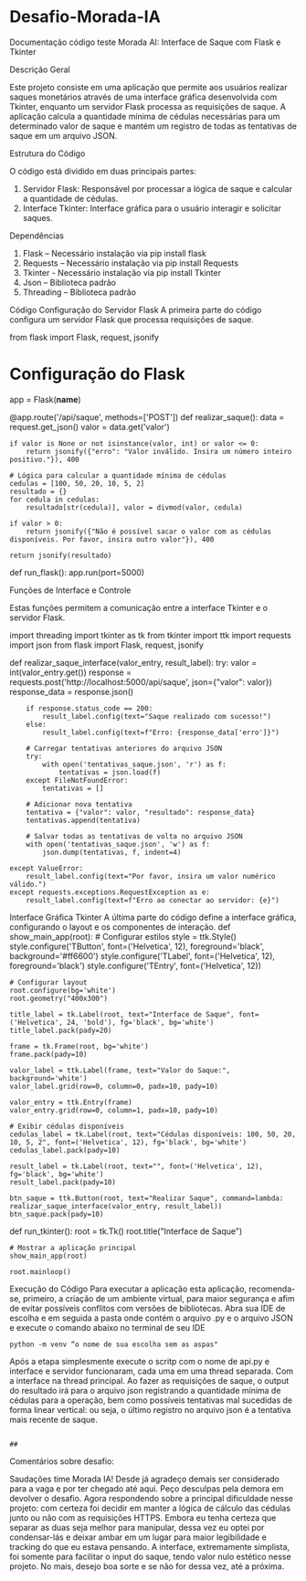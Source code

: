 # Desafio-Morada-IA

Documentação código teste Morada AI:
Interface de Saque com Flask e Tkinter

Descrição Geral
                                              
Este projeto consiste em uma aplicação que permite aos usuários realizar saques monetários através de uma interface gráfica desenvolvida com Tkinter, enquanto um servidor Flask processa as requisições de saque. A aplicação calcula a quantidade mínima de cédulas necessárias para um determinado valor de saque e mantém um registro de todas as tentativas de saque em um arquivo JSON.

Estrutura do Código
                                               
O código está dividido em duas principais partes:
1.	Servidor Flask: Responsável por processar a lógica de saque e calcular a quantidade de cédulas.
2.	Interface Tkinter: Interface gráfica para o usuário interagir e solicitar saques.





 Dependências

   
1. Flask – Necessário instalação via pip install flask
2.	Requests – Necessário instalação via pip install Requests
3.	Tkinter - Necessário instalação via pip install Tkinter
4.	Json – Biblioteca padrão 
5.	Threading – Biblioteca padrão





Código
Configuração do Servidor Flask
A primeira parte do código configura um servidor Flask que processa requisições de saque.

   from flask import Flask, request, jsonify

   # Configuração do Flask
app = Flask(__name__)

@app.route('/api/saque', methods=['POST'])
def realizar_saque():
    data = request.get_json()
    valor = data.get('valor')
    
    if valor is None or not isinstance(valor, int) or valor <= 0:
        return jsonify({"erro": "Valor inválido. Insira um número inteiro positivo."}), 400

    # Lógica para calcular a quantidade mínima de cédulas
    cedulas = [100, 50, 20, 10, 5, 2]
    resultado = {}
    for cedula in cedulas:
        resultado[str(cedula)], valor = divmod(valor, cedula)
    
    if valor > 0:
        return jsonify({"Não é possível sacar o valor com as cédulas disponíveis. Por favor, insira outro valor"}), 400

    return jsonify(resultado)

def run_flask():
    app.run(port=5000)

                                                            

Funções de Interface e Controle
                                            
Estas funções permitem a comunicação entre a interface Tkinter e o servidor Flask.

import threading
import tkinter as tk
from tkinter import ttk
import requests
import json
from flask import Flask, request, jsonify

def realizar_saque_interface(valor_entry, result_label):
    try:
        valor = int(valor_entry.get())
        response = requests.post('http://localhost:5000/api/saque', json={"valor": valor})
        response_data = response.json()
        
        if response.status_code == 200:
            result_label.config(text="Saque realizado com sucesso!")
        else:
            result_label.config(text=f"Erro: {response_data['erro']}")

        # Carregar tentativas anteriores do arquivo JSON
        try:
            with open('tentativas_saque.json', 'r') as f:
                tentativas = json.load(f)
        except FileNotFoundError:
            tentativas = []

        # Adicionar nova tentativa
        tentativa = {"valor": valor, "resultado": response_data}
        tentativas.append(tentativa)

        # Salvar todas as tentativas de volta no arquivo JSON
        with open('tentativas_saque.json', 'w') as f:
            json.dump(tentativas, f, indent=4)

    except ValueError:
        result_label.config(text="Por favor, insira um valor numérico válido.")
    except requests.exceptions.RequestException as e:
        result_label.config(text=f"Erro ao conectar ao servidor: {e}")


        


Interface Gráfica Tkinter
A última parte do código define a interface gráfica, configurando o layout e os componentes de interação.
 def show_main_app(root):
    # Configurar estilos
    style = ttk.Style()
    style.configure('TButton', font=('Helvetica', 12), foreground='black', background='#ff6600')
    style.configure('TLabel', font=('Helvetica', 12), foreground='black')
    style.configure('TEntry', font=('Helvetica', 12))

    # Configurar layout
    root.configure(bg='white')
    root.geometry("400x300")
    
    title_label = tk.Label(root, text="Interface de Saque", font=('Helvetica', 24, 'bold'), fg='black', bg='white')
    title_label.pack(pady=20)

    frame = tk.Frame(root, bg='white')
    frame.pack(pady=10)

    valor_label = ttk.Label(frame, text="Valor do Saque:", background='white')
    valor_label.grid(row=0, column=0, padx=10, pady=10)

    valor_entry = ttk.Entry(frame)
    valor_entry.grid(row=0, column=1, padx=10, pady=10)

    # Exibir cédulas disponíveis
    cedulas_label = tk.Label(root, text="Cédulas disponíveis: 100, 50, 20, 10, 5, 2", font=('Helvetica', 12), fg='black', bg='white')
    cedulas_label.pack(pady=10)

    result_label = tk.Label(root, text="", font=('Helvetica', 12), fg='black', bg='white')
    result_label.pack(pady=10)

    btn_saque = ttk.Button(root, text="Realizar Saque", command=lambda: realizar_saque_interface(valor_entry, result_label))
    btn_saque.pack(pady=10)

def run_tkinter():
    root = tk.Tk()
    root.title("Interface de Saque")

    # Mostrar a aplicação principal
    show_main_app(root)

    root.mainloop()



Execução do Código
Para executar a aplicação esta aplicação, recomenda-se, primeiro, a criação de um ambiente virtual, para maior segurança e afim de evitar possíveis conflitos com versões de bibliotecas. Abra sua IDE de escolha e em seguida a pasta onde contém o arquivo .py e o arquivo JSON e execute o comando abaixo no terminal de seu IDE
                                                                   
    python -m venv “o nome de sua escolha sem as aspas"

Após a etapa simplesmente execute o scritp com o nome de api.py e interface e servidor funcionaram, cada uma em uma thread separada. Com a interface na thread principal. Ao fazer as requisições de saque, o output do resultado irá para o arquivo json registrando a quantidade mínima de cédulas para a operação, bem como possíveis tentativas mal sucedidas de forma linear vertical: ou seja, o último registro no arquivo json é a tentativa mais recente de saque.

                                                                                        ##


Comentários sobre desafio:

Saudações time Morada IA! Desde já agradeço demais ser considerado para a vaga e por ter chegado até aqui. Peço desculpas pela demora em devolver o desafio. Agora respondendo sobre a principal dificuldade nesse projeto: com certeza foi decidir em manter a lógica de cálculo das cédulas junto ou não com as requisições HTTPS. Embora eu tenha certeza que separar as duas seja melhor para manipular, dessa vez eu optei por condensar-lás e deixar ambar em um lugar para maior legibilidade e tracking do que eu estava pensando. A interface, extremamente simplista, foi somente para facilitar o input do saque, tendo valor nulo estético nesse projeto. No mais, desejo boa sorte e se não for dessa vez, até a próxima. 


